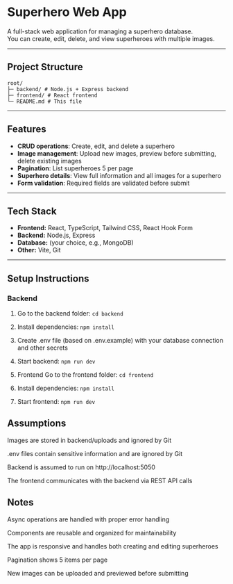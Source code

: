 # Superhero Web App

A full-stack web application for managing a superhero database.  
You can create, edit, delete, and view superheroes with multiple images.

---

## Project Structure
```
root/
├─ backend/ # Node.js + Express backend
├─ frontend/ # React frontend
└─ README.md # This file
```
---

## Features

- **CRUD operations**: Create, edit, and delete a superhero
- **Image management**: Upload new images, preview before submitting, delete existing images
- **Pagination**: List superheroes 5 per page
- **Superhero details**: View full information and all images for a superhero
- **Form validation**: Required fields are validated before submit

---

## Tech Stack

- **Frontend:** React, TypeScript, Tailwind CSS, React Hook Form
- **Backend:** Node.js, Express
- **Database:** (your choice, e.g., MongoDB)
- **Other:** Vite, Git

---

## Setup Instructions

### Backend

1. Go to the backend folder:
`cd backend`

2. Install dependencies:
`npm install`

3. Create .env file (based on .env.example) with your database connection and other secrets

4. Start backend:
`npm run dev`

5. Frontend
Go to the frontend folder:
`cd frontend`

6. Install dependencies:
`npm install`

7. Start frontend:
`npm run dev`

## Assumptions
Images are stored in backend/uploads and ignored by Git

.env files contain sensitive information and are ignored by Git

Backend is assumed to run on http://localhost:5050

The frontend communicates with the backend via REST API calls

## Notes
Async operations are handled with proper error handling

Components are reusable and organized for maintainability

The app is responsive and handles both creating and editing superheroes

Pagination shows 5 items per page

New images can be uploaded and previewed before submitting